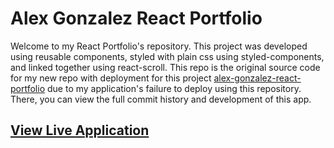# Alex Gonzalez React Portfolio
Welcome to my React Portfolio's repository. This project was developed using reusable components, styled with plain css using styled-components, and linked together using react-scroll. This repo is the original source code for my new repo with deployment for this project [alex-gonzalez-react-portfolio](https://github.com/AlexisGonzalez07/alex-gonzalez-react-portfolio) due to my application's failure to deploy using this repository. There, you can view the full commit history and development of this app.

## [View Live Application ](https://alex-gonzalez-portfolio.netlify.app/)
